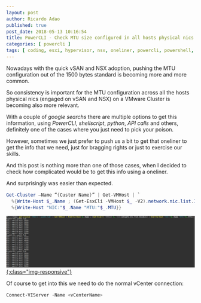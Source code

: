 ```yaml
---
layout: post
author: Ricardo Adao
published: true
post_date: 2018-05-13 10:16:54
title: PowerCLI - Check MTU size configured in all hosts physical nics of a cluster
categories: [ powercli ]
tags: [ coding, esxi, hypervisor, nsx, oneliner, powercli, powershell, vmware, vsan ]
---
```

Nowadays with the quick vSAN and NSX adoption, pushing the MTU configuration out of the 1500 bytes standard is becoming more and more common.

So consistency is important for the MTU configuration across all the hosts physical nics (engaged on vSAN and NSX) on a VMware Cluster is becoming also more relevant.

With a couple of _google searchs_ there are multiple options to get this information, using _PowerCLI_, _shellscript_, _python_, _API calls_ and others, definitely one of the cases where you just need to pick your poison.

However, sometimes we just prefer to push us a bit to get that oneliner to get the info that we need, just for bragging rights or just to exercise our skills.

And this post is nothing more than one of those cases, when I decided to check how complicated would be to get this info using a oneliner.

And surprisingly was easier than expected.

```powershell
Get-Cluster –Name “{Custer Name}” | Get-VMHost | `
  %{Write-Host $_.Name ; (Get-EsxCli -VMHost $_ -V2).network.nic.list.Invoke() | `
  %{Write-Host "NIC:"$_.Name "MTU:"$_.MTU}}
```

[![HomeLab example](/assets/images/posts/2018/05/powercli-pnic.mtu.oneliner.example-1024x281.png){:class="img-responsive"}](/assets/images/posts/2018/05/powercli-pnic.mtu.oneliner.example-1024x281.png)

Of course to get into this we need to do the normal vCenter connection:

```powershell
Connect-VIServer -Name <vCenterName>
```